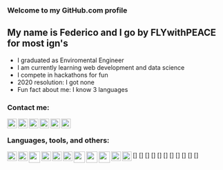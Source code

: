 ### Welcome to my GitHub.com profile

## My name is Federico and I go by FLYwithPEACE for most ign's
- I graduated as Enviromental Engineer
- I am currently learning web development and data science
- I compete in hackathons for fun
- 2020 resolution: I got none
- Fun fact about me: I know 3 languages

### Contact me:
[<img align='left' width='22px' src='https://cdn.jsdelivr.net/npm/simple-icons@v3/icons/gmail.svg'/>][gmail]
[<img align='left' width='22px' src='https://cdn.jsdelivr.net/npm/simple-icons@v3/icons/linkedin.svg'/>][linkedin]
[<img align='left' width='22px' src='https://cdn.jsdelivr.net/npm/simple-icons@v3/icons/instagram.svg'/>][instagram]
[<img align='left' width='22px' src='https://cdn.jsdelivr.net/npm/simple-icons@v3/icons/reddit.svg'/>][reddit]
[<img align='left' width='22px' src='https://cdn.jsdelivr.net/npm/simple-icons@v3/icons/wechat.svg'/>][wechat]
[<img align='left' width='22px' src='https://cdn.jsdelivr.net/npm/simple-icons@v3/icons/discord.svg'/>][discord]

<br />

### Languages, tools, and others:
[<img align='left' width='22px' src='https://cdn.jsdelivr.net/npm/simple-icons@v3/icons/anaconda.svg'/>]
[<img align='left' width='22px' src='https://cdn.jsdelivr.net/npm/simple-icons@v3/icons/atom.svg'/>]
[<img align='left' width='26px' src='https://cdn.jsdelivr.net/npm/simple-icons@v3/icons/autodesk.svg'/>]
[<img align='left' width='22px' src='https://cdn.jsdelivr.net/npm/simple-icons@v3/icons/css.svg'/>]
[<img align='left' width='22px' src='https://cdn.jsdelivr.net/npm/simple-icons@v3/icons/html5.svg'/>]
[<img align='left' width='22px' src='https://cdn.jsdelivr.net/npm/simple-icons@v3/icons/javascript.svg'/>]
[<img align='left' width='26px' src='https://cdn.jsdelivr.net/npm/simple-icons@v3/icons/microsoftoffice'/>]
[<img align='left' width='26px' src='https://cdn.jsdelivr.net/npm/simple-icons@v3/icons/python.svg'/>]
[<img align='left' width='26px' src='https://cdn.jsdelivr.net/npm/simple-icons@v3/icons/qgis.svg'/>]
[<img align='left' width='22px' src='https://cdn.jsdelivr.net/npm/simple-icons@v3/icons/react.svg'/>]
[<img align='left' width='22px' src='https://cdn.jsdelivr.net/npm/simple-icons@v3/icons/vim.svg'/>]

[gmail]: mailto:fede.liuyang@gmail.com
[linkedin]: https://www.linkedin.com/in/federico-liu-yang/
[instagram]: https://www.instagram.com/fedeliuyang/
[reddit]: https://www.reddit.com/user/flywithpeace
[wechat]: https://www.reddit.com/user/flywithpeace
[discord]: https://discord.gg/sQE7d95
